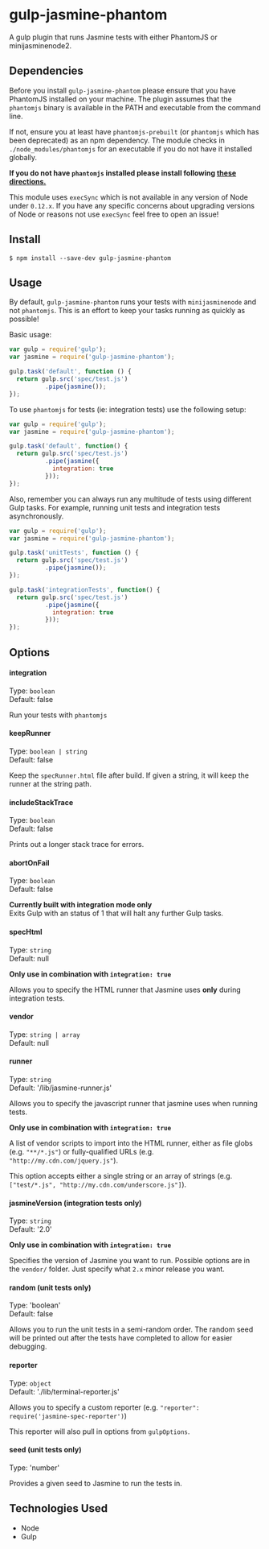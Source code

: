 gulp-jasmine-phantom
=============

A gulp plugin that runs Jasmine tests with either PhantomJS or minijasminenode2.

Dependencies
------------


Before you install `gulp-jasmine-phantom` please ensure that you have PhantomJS
installed on your machine. The plugin assumes that the `phantomjs` binary is
available in the PATH and executable from the command line.

If not, ensure you at least have `phantomjs-prebuilt` (or `phantomjs` which has been deprecated) as an npm dependency. The module
checks in `./node_modules/phantomjs` for an executable if you do not have it
installed globally.

**If you do not have `phantomjs` installed please install following
[these directions.](http://phantomjs.org/download.html)**

This module uses `execSync` which is not available in any version of Node under `0.12.x`.
If you have any specific concerns about upgrading versions of Node or reasons not use
`execSync` feel free to open an issue!

Install
-----

```
$ npm install --save-dev gulp-jasmine-phantom
```

Usage
-----
By default, `gulp-jasmine-phantom` runs your tests with `minijasminenode` and
not `phantomjs`.
This is an effort to keep your tasks running as quickly as possible!

Basic usage:
```javascript
var gulp = require('gulp');
var jasmine = require('gulp-jasmine-phantom');

gulp.task('default', function () {
  return gulp.src('spec/test.js')
          .pipe(jasmine());
});
```
To use `phantomjs` for tests (ie: integration tests) use the following setup:

```javascript
var gulp = require('gulp');
var jasmine = require('gulp-jasmine-phantom');

gulp.task('default', function() {
  return gulp.src('spec/test.js')
          .pipe(jasmine({
            integration: true
          }));
});
```

Also, remember you can always run any multitude of tests using different Gulp
tasks. For example, running unit tests and integration tests asynchronously.

```javascript
var gulp = require('gulp');
var jasmine = require('gulp-jasmine-phantom');

gulp.task('unitTests', function () {
  return gulp.src('spec/test.js')
          .pipe(jasmine());
});

gulp.task('integrationTests', function() {
  return gulp.src('spec/test.js')
          .pipe(jasmine({
            integration: true
          }));
});
```

Options
-------

#### integration
Type: `boolean` <br />
Default: false

Run your tests with `phantomjs`

#### keepRunner
Type: `boolean | string` <br />
Default: false

Keep the `specRunner.html` file after build. If given a string, it will keep
the runner at the string path.

#### includeStackTrace
Type: `boolean` <br />
Default: false

Prints out a longer stack trace for errors.

#### abortOnFail
Type: `boolean` <br />
Default: false

**Currently built with integration mode only** <br />
Exits Gulp with an status of 1 that will halt any further Gulp tasks.

#### specHtml
Type: `string` <br />
Default: null

**Only use in combination with `integration: true`**

Allows you to specify the HTML runner that Jasmine uses **only** during
integration tests.

#### vendor
Type: `string | array` <br />
Default: null

#### runner
Type: `string` <br />
Default: '/lib/jasmine-runner.js'

Allows you to specify the javascript runner that jasmine uses when running tests.

**Only use in combination with `integration: true`**

A list of vendor scripts to import into the HTML runner, either as file
globs (e.g. `"**/*.js"`) or fully-qualified URLs (e.g.
`"http://my.cdn.com/jquery.js"`).

This option accepts either a single string or an array of strings (e.g.
`["test/*.js", "http://my.cdn.com/underscore.js"]`).

#### jasmineVersion (integration tests only)
Type: `string` <br />
Default: '2.0'

**Only use in combination with `integration: true`**

Specifies the version of Jasmine you want to run. Possible options are in the `vendor/` folder. Just specify what `2.x` minor release you want.

#### random (unit tests only)
Type: 'boolean'<br />
Default: false

Allows you to run the unit tests in a semi-random order. The random seed will be printed out after the tests have completed to allow for easier debugging.

#### reporter
Type: `object`<br />
Default: './lib/terminal-reporter.js'

Allows you to specify a custom reporter (e.g.
  `"reporter": require('jasmine-spec-reporter')`)

This reporter will also pull in options from `gulpOptions`.

#### seed (unit tests only)
Type: 'number'<br />

Provides a given seed to Jasmine to run the tests in.

Technologies Used
-----------------

* Node
* Gulp

